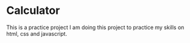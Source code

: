 # Calculator
This is a practice project
I am doing this project to practice my skills on html, css and javascript.
